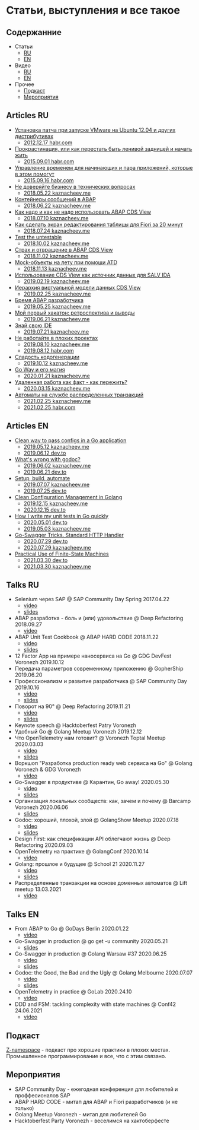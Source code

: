 # Статьи, выступления и все такое

## Содержанние

- Статьи
    - [RU](#articles-ru)
    - [EN](#articles-en)
- Видео
    - [RU](#talks-ru)
    - [EN](#talks-en)
- Прочее
    - [Подкаст](#подкаст)
    - [Мероприятия](#мероприятия)

## Articles RU

- [Установка патча при запуске VMware на Ubuntu 12.04 и других дистрибутивах](ru/vmware-ubuntu-patch.md)
    - [2012.12.17 habr.com](https://habr.com/ru/post/162891/)
- [Прокрастинация, или как перестать быть ленивой задницей и начать жить](ru/prokrastinatsiya.md)
    - [2015.09.01 habr.com](https://habr.com/ru/post/294104/)
- [Управление временем для начинающих и пара приложений, которые в этом помогут](ru/time-management-apps.md)
    - [2015.09.16 habr.com](https://habr.com/ru/post/294556/)
- [Не доверяйте бизнесу в технических вопросах](ru/ne-doveryajte-biznesu-v-tehnicheskih-voprosah.md)
    - [2018.05.22 kaznacheev.me](http://www.kaznacheev.me/article/ne-doveryajte-biznesu-v-tehnicheskih-voprosah/)
- [Контейнеры сообщений в ABAP](ru/kontejnery-soobshenij-v-abap.md)
    - [2018.06.22 kaznacheev.me](http://www.kaznacheev.me/article/kontejnery-soobshenij-v-abap/)
- [Как надо и как не надо использовать ABAP CDS View](ru/kak-nado-i-kak-ne-nado-ispolzovat-abap-cds-view.md)
    - [2018.07.10 kaznacheev.me](http://www.kaznacheev.me/article/kak-nado-i-kak-ne-nado-ispolzovat-abap-cds-view/)
- [Как сделать экран редактирования таблицы для Fiori за 20 минут](ru/kak-sdelat-ekran-redaktirovaniya-tablicy-dlya-fior.md)
    - [2018.07.24 kaznacheev.me](http://www.kaznacheev.me/article/kak-sdelat-ekran-redaktirovaniya-tablicy-dlya-fior/)
- [Test the untestable](ru/test-untestable.md)
    - [2018.10.02 kaznacheev.me](http://www.kaznacheev.me/article/test-untestable/)
- [Страх и отвращение в ABAP CDS View](ru/strah-i-otvrashenie-v-abap-cds-view.md)
    - [2018.11.02 kaznacheev.me](http://www.kaznacheev.me/article/strah-i-otvrashenie-v-abap-cds-view/)
- [Mock-объекты на лету при помощи ATD](ru/mock-obekty-na-letu-pri-pomoshi-atd.md)
    - [2018.11.13 kaznacheev.me](http://www.kaznacheev.me/article/mock-obekty-na-letu-pri-pomoshi-atd/)
- [Использование CDS View как источник данных для SALV IDA](ru/ispolzovanie-cds-view-kak-istochnik-dannyh-salv.md)
    - [2019.02.19 kaznacheev.me](http://www.kaznacheev.me/article/ispolzovanie-cds-view-kak-istochnik-dannyh-salv/)
- [Иерархия виртуальной модели данных CDS View](ru/ierarhiya-virtualnoj-modeli-dannyh-cds-view.md)
    - [2019.02.25 kaznacheev.me](http://www.kaznacheev.me/article/ierarhiya-virtualnoj-modeli-dannyh-cds-view/)
- [Бремя ABAP разработчика](ru/bremya-abap-razrabotchika.md)
    - [2019.05.25 kaznacheev.me](http://www.kaznacheev.me/article/bremya-abap-razrabotchika/)
- [Мой первый хакатон: ретроспектива и выводы](ru/moj-pervyj-hakaton-retrospektiva-i-vyvody.md)
    - [2019.06.21 kaznacheev.me](http://www.kaznacheev.me/article/moj-pervyj-hakaton-retrospektiva-i-vyvody/)
- [Знай свою IDE]()
    - [2019.07.21 kaznacheev.me](http://www.kaznacheev.me/article/znaj-svoyu-ide/)
- [Не работайте в плохих проектах](ru/ne-rabotajte-v-plohih-proektah.md)
    - [2019.08.10 kaznacheev.me](http://www.kaznacheev.me/article/ne-rabotajte-v-plohih-proektah/)
    - [2019.08.12 habr.com](https://habr.com/ru/post/463411/)
- [Сладость кодогенерации](ru/sladost-kodogeneracii.md)
    - [2019.10.12 kaznacheev.me](http://www.kaznacheev.me/article/sladost-kodogeneracii/)
- [Go Way и его магия](ru/go-way-i-ego-magiya.md)
    - [2020.01.21 kaznacheev.me](http://www.kaznacheev.me/article/go-way-i-ego-magiya/)
- [Удаленная работа как факт - как пережить?](ru/udalennaya-rabota-kak-fakt-kak-perezhit.md)
    - [2020.03.15 kaznacheev.me](http://www.kaznacheev.me/article/udalennaya-rabota-kak-fakt-kak-perezhit/)
- [Автоматы на службе распределенных транзакций](ru/automate-transactions.md)
    - [2021.02.25 kaznacheev.me](http://www.kaznacheev.me/article/avtomaty-na-sluzhbe-raspredelennyh-tranzakcij/)
    - [2021.02.25 habr.com](https://habr.com/ru/post/544042/)

## Articles EN

- [Clean way to pass configs in a Go application](en/clean-way-pass-configs-go-application.md)
    - [2019.05.12 kaznacheev.me](http://www.kaznacheev.me/article/clean-way-pass-configs-go-application/)
    - [2019.06.12 dev.to](https://dev.to/ilyakaznacheev/a-clean-way-to-pass-configs-in-a-go-application-1g64)
- [What's wrong with godoc?](en/whats-wrong-with-godoc.md)
    - [2019.06.02 kaznacheev.me](http://www.kaznacheev.me/article/whats-wrong-with-godoc/)
    - [2019.06.21 dev.to](https://dev.to/ilyakaznacheev/what-s-wrong-with-godoc-3319)
- [Setup, build, automate](en/setup-build-automate.md)
    - [2019.07.07 kaznacheev.me](http://www.kaznacheev.me/article/setup-build-automate/)
    - [2019.07.25 dev.to](https://dev.to/ilyakaznacheev/setup-build-automate-deploy-a-dockerized-app-to-heroku-fast-167)
- [Clean Configuration Management in Golang](en/clean-configuration-management-golang.md)
    - [2019.12.15 kaznacheev.me](http://www.kaznacheev.me/article/clean-configuration-management-golang/)
    - [2020.12.15 dev.to](https://dev.to/ilyakaznacheev/clean-configuration-management-in-golang-1c89)
- [How I write my unit tests in Go quickly](en/how-i-write-my-unit-tests-in-go-quickly.md)
    - [2020.05.01 dev.to](https://dev.to/ilyakaznacheev/how-i-write-my-unit-tests-in-go-quickly-4bd5)
    - [2019.05.03 kaznacheev.me](http://www.kaznacheev.me/article/how-i-write-my-unit-tests-go-quickly/)
- [Go-Swagger Tricks. Standard HTTP Handler](en/go-swagger-tricks-1.md)
    - [2020.07.29 dev.to](https://dev.to/ilyakaznacheev/go-swagger-tricks-standard-http-handler-40oe)
    - [2020.07.29 kaznacheev.me](http://www.kaznacheev.me/article/go-swagger-tricks-standard-http-handler/)
- [Practical Use of Finite-State Machines](en/fsm-usage.md)
    - [2021.03.30 dev.to](https://dev.to/ilyakaznacheev/practical-use-of-finite-state-machines-3gck)
    - [2021.03.30 kaznacheev.me](http://www.kaznacheev.me/article/practical-use-finite-state-machines/)

## Talks RU

- Selenium через SAP @ SAP Community Day Spring 2017.04.22
    - [video](https://youtu.be/kyjMLoZvpCg)
    - [slides](https://speakerdeck.com/dreamworm/vadim-kozlov-il-ia-kaznachieiev-selenium-chieriez-sap)
- ABAP разработка - боль и (или) удовольствие @ Deep Refactoring 2018.09.27
    - [video](https://youtu.be/Am1tvEyXoc0)
- ABAP Unit Test Cookbook @ ABAP HARD CODE 2018.11.22
    - [video](https://youtu.be/V1T_mt7XYMQ)
    - [slides](https://speakerdeck.com/dreamworm/il-ia-kaznachieiev-gotovim-iunit-tiesty-v-abap)
- 12 Factor App на примере наносервиса на Go @ GDG DevFest Voronezh 2019.10.12
- Передача параметров современному приложению @ GopherShip 2019.06.20
- Профессионализм и развитие разработчика @ SAP Community Day 2019.10.16
    - [video](https://youtu.be/V1T_mt7XYMQ)
    - [slides](https://speakerdeck.com/dreamworm/kaznachieiev-il-ia-profiessionalizm-i-razvitiie-razrabotchika)
- Поворот на 90° @ Deep Refactoring 2019.11.21
    - [video](https://youtu.be/Jwc69WfvnWg)
    - [slides](https://speakerdeck.com/dreamworm/povorot-na-90-degrees)
- Keynote speech @ Hacktoberfest Patry Voronezh
- Удобный Go @ Golang Meetup Voronezh 2019.12.12
- Что OpenTelemetry нам готовит? @ Voronezh Toptal Meetup 2020.03.03
    - [video](https://youtu.be/Tf0uMwTrEd8)
    - [slides](https://speakerdeck.com/dreamworm/chto-opentelemetry-nam-ghotovit)
- Воркшоп "Разработка production ready web сервиса на Go" @ Golang Voronezh & GDG Voronezh
    - [video](https://youtu.be/UTWIskmGN5o)
- Go-Swagger в продуктиве @ Карантин, Go away! 2020.05.30
    - [video](https://youtu.be/9GgCbQdW6J4)
    - [slides](https://speakerdeck.com/dreamworm/go-swagger-v-produktivie)
- Организация локальных сообществ: как, зачем и почему @ Barcamp Voronezh 2020.06.06
    - [slides](https://speakerdeck.com/dreamworm/orghanizatsiia-lokal-nykh-soobshchiestv-kak-zachiem-i-pochiemu)
- Godoc: хороший, плохой, злой @ GolangShow Meetup 2020.07.18
    - [video](https://youtu.be/wenZW9SBNKw)
    - [slides](https://speakerdeck.com/dreamworm/godoc-khoroshii-plokhoi-zloi)
- Design First: как спецификации API облегчают жизнь @ Deep Refactoring 2020.09.03
- OpenTelemetry на практике @ GolangConf 2020.10.14
    - [video](https://youtu.be/bGEM2Y48CuQ)
- Golang: прошлое и будущее @ School 21 2020.11.27
    - [video](https://youtu.be/ZBAn5ecodR4)
    - [slides](https://speakerdeck.com/dreamworm/golang-proshloie-i-budushchieie)
- Распределенные транзакции на основе доменных автоматов @ Lift meetup 13.03.2021
    - [video](https://youtu.be/ptPk3-N1xJ0)

## Talks EN

- From ABAP to Go @ GoDays Berlin 2020.01.22
    - [video](https://youtu.be/DzByy0NMU8A)
- Go-Swagger in production @ go get -u community 2020.05.21
    - [slides](https://speakerdeck.com/dreamworm/go-swagger-in-production)
- Go-Swagger in production @ Golang Warsaw #37 2020.06.25
    - [video](https://youtu.be/6ml5SYTP0SA)
    - [slides](https://speakerdeck.com/dreamworm/go-swagger-in-production-05586b24-9765-4015-b41f-08ce1d0400a0)
- Godoc: the Good, the Bad and the Ugly @ Golang Melbourne 2020.07.07
    - [video](https://youtu.be/RP6YE6ZlX2M)
    - [slides](https://speakerdeck.com/dreamworm/godoc-the-good-the-bad-and-the-ugly)
- OpenTelemetry in practice @ GoLab 2020.24.10
    - [video](https://youtu.be/vtuffPM5zXc)
- DDD and FSM: tackling complexity with state machines @ Conf42 24.06.2021
    - [video](https://youtu.be/KJV6vspieSM)

## Подкаст

[Z-namespace](https://github.com/ilyakaznacheev/z-namespace) - подкаст про хорошие практики в плохих местах. Промышленное программирование и все, что с этим связано.

## Мероприятия

- SAP Community Day - ежегодная конференция для любителей и проффесионалов SAP
- ABAP HARD CODE - митап для ABAP и Fiori разработчиков (и не только)
- Golang Meetup Voronezh - митап для любителей Go
- Hacktoberfest Party Voronezh - веселимся на хактоберфесте
